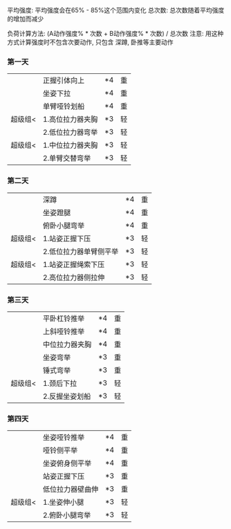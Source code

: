平均强度: 平均强度会在65% - 85%这个范围内变化
总次数: 总次数随着平均强度的增加而减少

负荷计算方法: (A动作强度% * 次数 + B动作强度% * 次数) / 总次数
注意: 用这种方式计算强度时不包含次要动作, 只包含 深蹲, 卧推等主要动作



### 第一天
|||||
| -------------------- | ---------------- | ---- | ---- |
|                      | 正握引体向上       | *4   |    重    |
|                      | 坐姿下拉           | *4   |    重    |
|                      | 单臂哑铃划船       | *4   |    重    |
| 超级组<               | 1.高位拉力器夹胸   | *3   |     轻   |
|                      | 2.低位拉力器弯举   | *3   |    轻    |
| 超级组<               | 1.中位拉力器夹胸   |  *3  |    轻    |
|                      | 2.单臂交替弯举     |   *3 |    轻    |


### 第二天        
|||||
| -------------------- | ---------------- | ---- |  ---- |
|                      | 深蹲                   | *4   |     重   |
|                      | 坐姿蹬腿                | *4   |    重    |
|                      | 俯卧小腿弯举            | *4   |   重     |
| 超级组<              | 1.站姿正握下压           | *3   |    轻    |
|                     | 2.低位拉力器单臂侧平举    | *3   |    轻    |
| 超级组<              | 1.站姿正握绳索下压        | *3   |    轻    |
|                      | 2.高位拉力器侧拉伸       |   *3  |  轻     |


### 第三天      
|||||
| -------------------- | ---------------- | ---- | ---- |
|                      | 平卧杠铃推举           | *4   |      重  |
|                      | 上斜哑铃推举           | *4   |      重  |
|                      | 中位拉力器夹胸         | *4   |    重    |
|                      | 坐姿弯举              | *3   |   重     |
|                     | 锤式弯举               |   *3 |    重    |
| 超级组<              | 1.颈后下拉             | *3   |   轻     |
|                      | 2.反握坐姿划船         |  *3  |   轻     |


### 第四天      
|||||
| -------------------- | ---------------- | ---- | ---- |
|                      | 坐姿哑铃推举           | *4  |     重   |
|                      | 哑铃侧平举             | *4  |    重    |
|                      | 坐姿俯身侧平举         | *4  |     重   |
|                      | 站姿正握下压           | *3  |     重 |
|                      | 低位拉力器壁曲伸       | *3   |     重   |
| 超级组<              | 1.坐姿伸小腿           | *3   |    轻    |
|                      | 2.俯卧小腿弯举         |  *3  |     轻   |